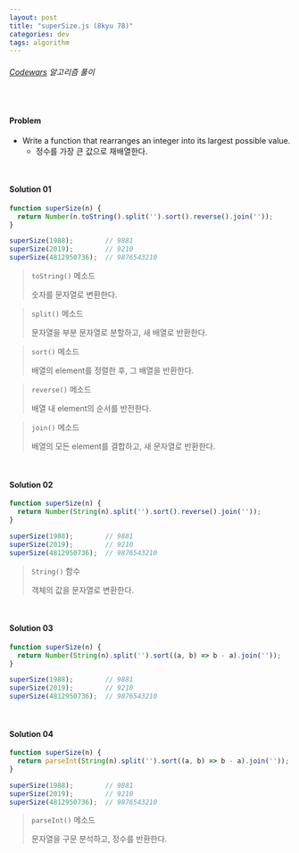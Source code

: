 ```yaml
---
layout: post
title: "superSize.js (8kyu 78)"
categories: dev
tags: algorithm
---
```


###### [Codewars](https://www.codewars.com) 알고리즘 풀이

<br>

#### Problem

- Write a function that rearranges an integer into its largest possible value.
  - 정수를 가장 큰 값으로 재배열한다.

<br>

#### Solution 01

```js
function superSize(n) {
  return Number(n.toString().split('').sort().reverse().join(''));
}

superSize(1988);        // 9881
superSize(2019);        // 9210
superSize(4812950736);  // 9876543210
```

> `toString()` 메소드
>
> 숫자를 문자열로 변환한다.

> `split()` 메소드
>
> 문자열을 부분 문자열로 분할하고, 새 배열로 반환한다.

> `sort()` 메소드
>
> 배열의 element를 정렬한 후, 그 배열을 반환한다.

> `reverse()` 메소드
>
> 배열 내 element의 순서를 반전한다.

> `join()` 메소드
>
> 배열의 모든 element를 결합하고, 새 문자열로 반환한다.

<br>

#### Solution 02

```js
function superSize(n) {
  return Number(String(n).split('').sort().reverse().join(''));
}

superSize(1988);        // 9881
superSize(2019);        // 9210
superSize(4812950736);  // 9876543210
```

> `String()` 함수
>
> 객체의 값을 문자열로 변환한다.

<br>

#### Solution 03

```js
function superSize(n) {
  return Number(String(n).split('').sort((a, b) => b - a).join(''));
}

superSize(1988);        // 9881
superSize(2019);        // 9210
superSize(4812950736);  // 9876543210
```

<br>

#### Solution 04

```js
function superSize(n) {
  return parseInt(String(n).split('').sort((a, b) => b - a).join(''));
}

superSize(1988);        // 9881
superSize(2019);        // 9210
superSize(4812950736);  // 9876543210
```

> `parseInt()` 메소드
>
> 문자열을 구문 분석하고, 정수를 반환한다.

<br>

<br>